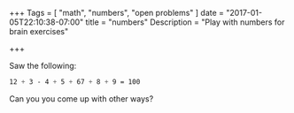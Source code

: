 +++
Tags = [
  "math",
  "numbers",
  "open problems"
]
date = "2017-01-05T22:10:38-07:00"
title = "numbers"
Description = "Play with numbers for brain exercises"

+++

Saw the following:
~~~css
12 + 3 - 4 + 5 + 67 + 8 + 9 = 100
~~~
Can you you come up with other ways?


